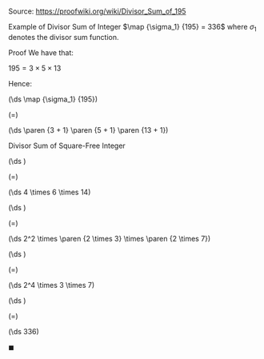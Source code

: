 # 

Source: https://proofwiki.org/wiki/Divisor_Sum_of_195

Example of Divisor Sum of Integer
$\map {\sigma_1} {195} = 336$
where $\sigma_1$ denotes the divisor sum function.


Proof
We have that:

$195 = 3 \times 5 \times 13$

Hence:














\(\ds \map {\sigma_1} {195}\)

\(=\)







\(\ds \paren {3 + 1} \paren {5 + 1} \paren {13 + 1}\)





Divisor Sum of Square-Free Integer














\(\ds \)

\(=\)







\(\ds 4 \times 6 \times 14\)




















\(\ds \)

\(=\)







\(\ds 2^2 \times \paren {2 \times 3} \times \paren {2 \times 7}\)




















\(\ds \)

\(=\)







\(\ds 2^4 \times 3 \times 7\)




















\(\ds \)

\(=\)







\(\ds 336\)









$\blacksquare$





